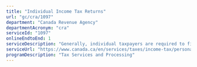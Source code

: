 ```yaml
---
title: "Individual Income Tax Returns"
url: "gc/cra/1097"
department: "Canada Revenue Agency"
departmentAcronym: "cra"
serviceId: "1097"
onlineEndtoEnd: 1
serviceDescription: "Generally, individual taxpayers are required to file an income tax return each year. CRA provides support, information and systems enabling the taxpayer to file, processes the return, and issues a paper or electronic notice that reflects the assessment results.  Debit notices will include a request for payment and credit notices where no direct deposit is set up will include a refund cheque. CRA, taxpayer, and representative initiated reassessments may occur."
serviceUrl: "https://www.canada.ca/en/services/taxes/income-tax/personal-income-tax/doing-your-taxes.html,https://www.canada.ca/en/revenue-agency/services/about-canada-revenue-agency-cra/service-standards-cra/service-standards-2019-20.html"
programDescription: "Tax Services and Processing"
---
```

